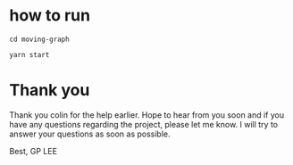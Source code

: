 # how to run

`cd moving-graph`

`yarn start`

# Thank you

Thank you colin for the help earlier. Hope to hear from you soon and if you have any questions regarding the project, please let me know. I will try to answer your questions as soon as possible.

Best,
GP LEE
